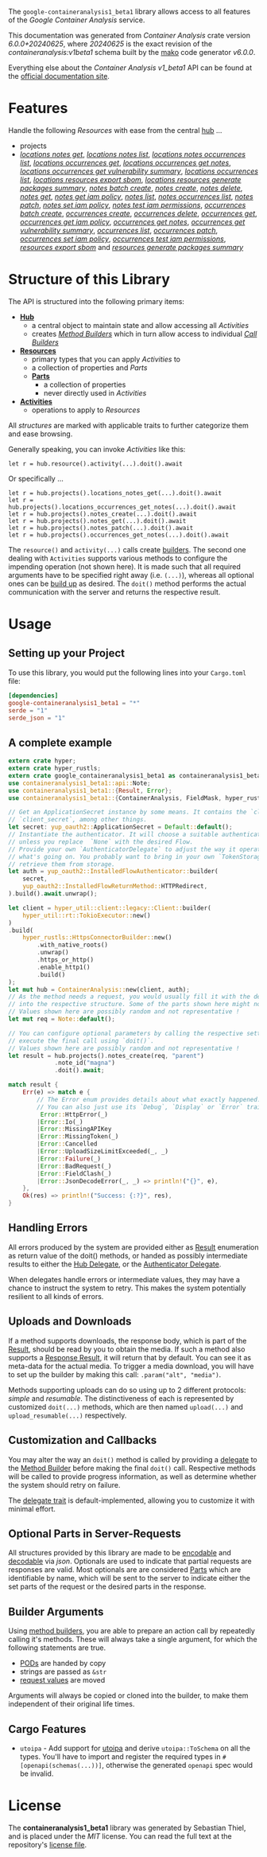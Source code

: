 <!---
DO NOT EDIT !
This file was generated automatically from 'src/generator/templates/api/README.md.mako'
DO NOT EDIT !
-->
The `google-containeranalysis1_beta1` library allows access to all features of the *Google Container Analysis* service.

This documentation was generated from *Container Analysis* crate version *6.0.0+20240625*, where *20240625* is the exact revision of the *containeranalysis:v1beta1* schema built by the [mako](http://www.makotemplates.org/) code generator *v6.0.0*.

Everything else about the *Container Analysis* *v1_beta1* API can be found at the
[official documentation site](https://cloud.google.com/container-analysis/api/reference/rest/).
# Features

Handle the following *Resources* with ease from the central [hub](https://docs.rs/google-containeranalysis1_beta1/6.0.0+20240625/google_containeranalysis1_beta1/ContainerAnalysis) ...

* projects
 * [*locations notes get*](https://docs.rs/google-containeranalysis1_beta1/6.0.0+20240625/google_containeranalysis1_beta1/api::ProjectLocationNoteGetCall), [*locations notes list*](https://docs.rs/google-containeranalysis1_beta1/6.0.0+20240625/google_containeranalysis1_beta1/api::ProjectLocationNoteListCall), [*locations notes occurrences list*](https://docs.rs/google-containeranalysis1_beta1/6.0.0+20240625/google_containeranalysis1_beta1/api::ProjectLocationNoteOccurrenceListCall), [*locations occurrences get*](https://docs.rs/google-containeranalysis1_beta1/6.0.0+20240625/google_containeranalysis1_beta1/api::ProjectLocationOccurrenceGetCall), [*locations occurrences get notes*](https://docs.rs/google-containeranalysis1_beta1/6.0.0+20240625/google_containeranalysis1_beta1/api::ProjectLocationOccurrenceGetNoteCall), [*locations occurrences get vulnerability summary*](https://docs.rs/google-containeranalysis1_beta1/6.0.0+20240625/google_containeranalysis1_beta1/api::ProjectLocationOccurrenceGetVulnerabilitySummaryCall), [*locations occurrences list*](https://docs.rs/google-containeranalysis1_beta1/6.0.0+20240625/google_containeranalysis1_beta1/api::ProjectLocationOccurrenceListCall), [*locations resources export sbom*](https://docs.rs/google-containeranalysis1_beta1/6.0.0+20240625/google_containeranalysis1_beta1/api::ProjectLocationResourceExportSBOMCall), [*locations resources generate packages summary*](https://docs.rs/google-containeranalysis1_beta1/6.0.0+20240625/google_containeranalysis1_beta1/api::ProjectLocationResourceGeneratePackagesSummaryCall), [*notes batch create*](https://docs.rs/google-containeranalysis1_beta1/6.0.0+20240625/google_containeranalysis1_beta1/api::ProjectNoteBatchCreateCall), [*notes create*](https://docs.rs/google-containeranalysis1_beta1/6.0.0+20240625/google_containeranalysis1_beta1/api::ProjectNoteCreateCall), [*notes delete*](https://docs.rs/google-containeranalysis1_beta1/6.0.0+20240625/google_containeranalysis1_beta1/api::ProjectNoteDeleteCall), [*notes get*](https://docs.rs/google-containeranalysis1_beta1/6.0.0+20240625/google_containeranalysis1_beta1/api::ProjectNoteGetCall), [*notes get iam policy*](https://docs.rs/google-containeranalysis1_beta1/6.0.0+20240625/google_containeranalysis1_beta1/api::ProjectNoteGetIamPolicyCall), [*notes list*](https://docs.rs/google-containeranalysis1_beta1/6.0.0+20240625/google_containeranalysis1_beta1/api::ProjectNoteListCall), [*notes occurrences list*](https://docs.rs/google-containeranalysis1_beta1/6.0.0+20240625/google_containeranalysis1_beta1/api::ProjectNoteOccurrenceListCall), [*notes patch*](https://docs.rs/google-containeranalysis1_beta1/6.0.0+20240625/google_containeranalysis1_beta1/api::ProjectNotePatchCall), [*notes set iam policy*](https://docs.rs/google-containeranalysis1_beta1/6.0.0+20240625/google_containeranalysis1_beta1/api::ProjectNoteSetIamPolicyCall), [*notes test iam permissions*](https://docs.rs/google-containeranalysis1_beta1/6.0.0+20240625/google_containeranalysis1_beta1/api::ProjectNoteTestIamPermissionCall), [*occurrences batch create*](https://docs.rs/google-containeranalysis1_beta1/6.0.0+20240625/google_containeranalysis1_beta1/api::ProjectOccurrenceBatchCreateCall), [*occurrences create*](https://docs.rs/google-containeranalysis1_beta1/6.0.0+20240625/google_containeranalysis1_beta1/api::ProjectOccurrenceCreateCall), [*occurrences delete*](https://docs.rs/google-containeranalysis1_beta1/6.0.0+20240625/google_containeranalysis1_beta1/api::ProjectOccurrenceDeleteCall), [*occurrences get*](https://docs.rs/google-containeranalysis1_beta1/6.0.0+20240625/google_containeranalysis1_beta1/api::ProjectOccurrenceGetCall), [*occurrences get iam policy*](https://docs.rs/google-containeranalysis1_beta1/6.0.0+20240625/google_containeranalysis1_beta1/api::ProjectOccurrenceGetIamPolicyCall), [*occurrences get notes*](https://docs.rs/google-containeranalysis1_beta1/6.0.0+20240625/google_containeranalysis1_beta1/api::ProjectOccurrenceGetNoteCall), [*occurrences get vulnerability summary*](https://docs.rs/google-containeranalysis1_beta1/6.0.0+20240625/google_containeranalysis1_beta1/api::ProjectOccurrenceGetVulnerabilitySummaryCall), [*occurrences list*](https://docs.rs/google-containeranalysis1_beta1/6.0.0+20240625/google_containeranalysis1_beta1/api::ProjectOccurrenceListCall), [*occurrences patch*](https://docs.rs/google-containeranalysis1_beta1/6.0.0+20240625/google_containeranalysis1_beta1/api::ProjectOccurrencePatchCall), [*occurrences set iam policy*](https://docs.rs/google-containeranalysis1_beta1/6.0.0+20240625/google_containeranalysis1_beta1/api::ProjectOccurrenceSetIamPolicyCall), [*occurrences test iam permissions*](https://docs.rs/google-containeranalysis1_beta1/6.0.0+20240625/google_containeranalysis1_beta1/api::ProjectOccurrenceTestIamPermissionCall), [*resources export sbom*](https://docs.rs/google-containeranalysis1_beta1/6.0.0+20240625/google_containeranalysis1_beta1/api::ProjectResourceExportSBOMCall) and [*resources generate packages summary*](https://docs.rs/google-containeranalysis1_beta1/6.0.0+20240625/google_containeranalysis1_beta1/api::ProjectResourceGeneratePackagesSummaryCall)




# Structure of this Library

The API is structured into the following primary items:

* **[Hub](https://docs.rs/google-containeranalysis1_beta1/6.0.0+20240625/google_containeranalysis1_beta1/ContainerAnalysis)**
    * a central object to maintain state and allow accessing all *Activities*
    * creates [*Method Builders*](https://docs.rs/google-containeranalysis1_beta1/6.0.0+20240625/google_containeranalysis1_beta1/common::MethodsBuilder) which in turn
      allow access to individual [*Call Builders*](https://docs.rs/google-containeranalysis1_beta1/6.0.0+20240625/google_containeranalysis1_beta1/common::CallBuilder)
* **[Resources](https://docs.rs/google-containeranalysis1_beta1/6.0.0+20240625/google_containeranalysis1_beta1/common::Resource)**
    * primary types that you can apply *Activities* to
    * a collection of properties and *Parts*
    * **[Parts](https://docs.rs/google-containeranalysis1_beta1/6.0.0+20240625/google_containeranalysis1_beta1/common::Part)**
        * a collection of properties
        * never directly used in *Activities*
* **[Activities](https://docs.rs/google-containeranalysis1_beta1/6.0.0+20240625/google_containeranalysis1_beta1/common::CallBuilder)**
    * operations to apply to *Resources*

All *structures* are marked with applicable traits to further categorize them and ease browsing.

Generally speaking, you can invoke *Activities* like this:

```Rust,ignore
let r = hub.resource().activity(...).doit().await
```

Or specifically ...

```ignore
let r = hub.projects().locations_notes_get(...).doit().await
let r = hub.projects().locations_occurrences_get_notes(...).doit().await
let r = hub.projects().notes_create(...).doit().await
let r = hub.projects().notes_get(...).doit().await
let r = hub.projects().notes_patch(...).doit().await
let r = hub.projects().occurrences_get_notes(...).doit().await
```

The `resource()` and `activity(...)` calls create [builders][builder-pattern]. The second one dealing with `Activities`
supports various methods to configure the impending operation (not shown here). It is made such that all required arguments have to be
specified right away (i.e. `(...)`), whereas all optional ones can be [build up][builder-pattern] as desired.
The `doit()` method performs the actual communication with the server and returns the respective result.

# Usage

## Setting up your Project

To use this library, you would put the following lines into your `Cargo.toml` file:

```toml
[dependencies]
google-containeranalysis1_beta1 = "*"
serde = "1"
serde_json = "1"
```

## A complete example

```Rust
extern crate hyper;
extern crate hyper_rustls;
extern crate google_containeranalysis1_beta1 as containeranalysis1_beta1;
use containeranalysis1_beta1::api::Note;
use containeranalysis1_beta1::{Result, Error};
use containeranalysis1_beta1::{ContainerAnalysis, FieldMask, hyper_rustls, hyper_util, yup_oauth2};

// Get an ApplicationSecret instance by some means. It contains the `client_id` and
// `client_secret`, among other things.
let secret: yup_oauth2::ApplicationSecret = Default::default();
// Instantiate the authenticator. It will choose a suitable authentication flow for you,
// unless you replace  `None` with the desired Flow.
// Provide your own `AuthenticatorDelegate` to adjust the way it operates and get feedback about
// what's going on. You probably want to bring in your own `TokenStorage` to persist tokens and
// retrieve them from storage.
let auth = yup_oauth2::InstalledFlowAuthenticator::builder(
    secret,
    yup_oauth2::InstalledFlowReturnMethod::HTTPRedirect,
).build().await.unwrap();

let client = hyper_util::client::legacy::Client::builder(
    hyper_util::rt::TokioExecutor::new()
)
.build(
    hyper_rustls::HttpsConnectorBuilder::new()
        .with_native_roots()
        .unwrap()
        .https_or_http()
        .enable_http1()
        .build()
);
let mut hub = ContainerAnalysis::new(client, auth);
// As the method needs a request, you would usually fill it with the desired information
// into the respective structure. Some of the parts shown here might not be applicable !
// Values shown here are possibly random and not representative !
let mut req = Note::default();

// You can configure optional parameters by calling the respective setters at will, and
// execute the final call using `doit()`.
// Values shown here are possibly random and not representative !
let result = hub.projects().notes_create(req, "parent")
             .note_id("magna")
             .doit().await;

match result {
    Err(e) => match e {
        // The Error enum provides details about what exactly happened.
        // You can also just use its `Debug`, `Display` or `Error` traits
         Error::HttpError(_)
        |Error::Io(_)
        |Error::MissingAPIKey
        |Error::MissingToken(_)
        |Error::Cancelled
        |Error::UploadSizeLimitExceeded(_, _)
        |Error::Failure(_)
        |Error::BadRequest(_)
        |Error::FieldClash(_)
        |Error::JsonDecodeError(_, _) => println!("{}", e),
    },
    Ok(res) => println!("Success: {:?}", res),
}

```
## Handling Errors

All errors produced by the system are provided either as [Result](https://docs.rs/google-containeranalysis1_beta1/6.0.0+20240625/google_containeranalysis1_beta1/common::Result) enumeration as return value of
the doit() methods, or handed as possibly intermediate results to either the
[Hub Delegate](https://docs.rs/google-containeranalysis1_beta1/6.0.0+20240625/google_containeranalysis1_beta1/common::Delegate), or the [Authenticator Delegate](https://docs.rs/yup-oauth2/*/yup_oauth2/trait.AuthenticatorDelegate.html).

When delegates handle errors or intermediate values, they may have a chance to instruct the system to retry. This
makes the system potentially resilient to all kinds of errors.

## Uploads and Downloads
If a method supports downloads, the response body, which is part of the [Result](https://docs.rs/google-containeranalysis1_beta1/6.0.0+20240625/google_containeranalysis1_beta1/common::Result), should be
read by you to obtain the media.
If such a method also supports a [Response Result](https://docs.rs/google-containeranalysis1_beta1/6.0.0+20240625/google_containeranalysis1_beta1/common::ResponseResult), it will return that by default.
You can see it as meta-data for the actual media. To trigger a media download, you will have to set up the builder by making
this call: `.param("alt", "media")`.

Methods supporting uploads can do so using up to 2 different protocols:
*simple* and *resumable*. The distinctiveness of each is represented by customized
`doit(...)` methods, which are then named `upload(...)` and `upload_resumable(...)` respectively.

## Customization and Callbacks

You may alter the way an `doit()` method is called by providing a [delegate](https://docs.rs/google-containeranalysis1_beta1/6.0.0+20240625/google_containeranalysis1_beta1/common::Delegate) to the
[Method Builder](https://docs.rs/google-containeranalysis1_beta1/6.0.0+20240625/google_containeranalysis1_beta1/common::CallBuilder) before making the final `doit()` call.
Respective methods will be called to provide progress information, as well as determine whether the system should
retry on failure.

The [delegate trait](https://docs.rs/google-containeranalysis1_beta1/6.0.0+20240625/google_containeranalysis1_beta1/common::Delegate) is default-implemented, allowing you to customize it with minimal effort.

## Optional Parts in Server-Requests

All structures provided by this library are made to be [encodable](https://docs.rs/google-containeranalysis1_beta1/6.0.0+20240625/google_containeranalysis1_beta1/common::RequestValue) and
[decodable](https://docs.rs/google-containeranalysis1_beta1/6.0.0+20240625/google_containeranalysis1_beta1/common::ResponseResult) via *json*. Optionals are used to indicate that partial requests are responses
are valid.
Most optionals are are considered [Parts](https://docs.rs/google-containeranalysis1_beta1/6.0.0+20240625/google_containeranalysis1_beta1/common::Part) which are identifiable by name, which will be sent to
the server to indicate either the set parts of the request or the desired parts in the response.

## Builder Arguments

Using [method builders](https://docs.rs/google-containeranalysis1_beta1/6.0.0+20240625/google_containeranalysis1_beta1/common::CallBuilder), you are able to prepare an action call by repeatedly calling it's methods.
These will always take a single argument, for which the following statements are true.

* [PODs][wiki-pod] are handed by copy
* strings are passed as `&str`
* [request values](https://docs.rs/google-containeranalysis1_beta1/6.0.0+20240625/google_containeranalysis1_beta1/common::RequestValue) are moved

Arguments will always be copied or cloned into the builder, to make them independent of their original life times.

[wiki-pod]: http://en.wikipedia.org/wiki/Plain_old_data_structure
[builder-pattern]: http://en.wikipedia.org/wiki/Builder_pattern
[google-go-api]: https://github.com/google/google-api-go-client

## Cargo Features

* `utoipa` - Add support for [utoipa](https://crates.io/crates/utoipa) and derive `utoipa::ToSchema` on all
the types. You'll have to import and register the required types in `#[openapi(schemas(...))]`, otherwise the
generated `openapi` spec would be invalid.


# License
The **containeranalysis1_beta1** library was generated by Sebastian Thiel, and is placed
under the *MIT* license.
You can read the full text at the repository's [license file][repo-license].

[repo-license]: https://github.com/Byron/google-apis-rsblob/main/LICENSE.md

